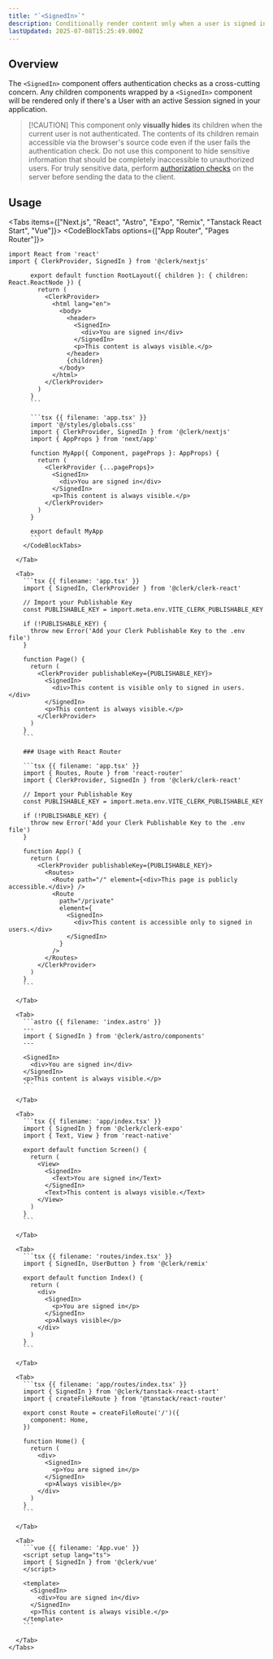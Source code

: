```yaml
---
title: "`<SignedIn>`"
description: Conditionally render content only when a user is signed in.
lastUpdated: 2025-07-08T15:25:49.000Z
---
```


## Overview

The `<SignedIn>` component offers authentication checks as a cross-cutting concern. Any children components wrapped by a `<SignedIn>` component will be rendered only if there's a User with an active Session signed in your application.

> \[!CAUTION]
> This component only **visually hides** its children when the current user is not authenticated. The contents of its children remain accessible via the browser's source code even if the user fails the authentication check. Do not use this component to hide sensitive information that should be completely inaccessible to unauthorized users. For truly sensitive data, perform [authorization checks](/docs/guides/authorization-checks) on the server before sending the data to the client.

## Usage

<Tabs items={["Next.js", "React", "Astro", "Expo", "Remix", "Tanstack React Start", "Vue"]}>
<Tab>
<CodeBlockTabs options={["App Router", "Pages Router"]}>
```tsx {{ filename: 'app/page.tsx' }}
import React from 'react'
import { ClerkProvider, SignedIn } from '@clerk/nextjs'

      export default function RootLayout({ children }: { children: React.ReactNode }) {
        return (
          <ClerkProvider>
            <html lang="en">
              <body>
                <header>
                  <SignedIn>
                    <div>You are signed in</div>
                  </SignedIn>
                  <p>This content is always visible.</p>
                </header>
                {children}
              </body>
            </html>
          </ClerkProvider>
        )
      }
      ```

      ```tsx {{ filename: 'app.tsx' }}
      import '@/styles/globals.css'
      import { ClerkProvider, SignedIn } from '@clerk/nextjs'
      import { AppProps } from 'next/app'

      function MyApp({ Component, pageProps }: AppProps) {
        return (
          <ClerkProvider {...pageProps}>
            <SignedIn>
              <div>You are signed in</div>
            </SignedIn>
            <p>This content is always visible.</p>
          </ClerkProvider>
        )
      }

      export default MyApp
      ```
    </CodeBlockTabs>

  </Tab>

  <Tab>
    ```tsx {{ filename: 'app.tsx' }}
    import { SignedIn, ClerkProvider } from '@clerk/clerk-react'

    // Import your Publishable Key
    const PUBLISHABLE_KEY = import.meta.env.VITE_CLERK_PUBLISHABLE_KEY

    if (!PUBLISHABLE_KEY) {
      throw new Error('Add your Clerk Publishable Key to the .env file')
    }

    function Page() {
      return (
        <ClerkProvider publishableKey={PUBLISHABLE_KEY}>
          <SignedIn>
            <div>This content is visible only to signed in users.</div>
          </SignedIn>
          <p>This content is always visible.</p>
        </ClerkProvider>
      )
    }
    ```

    ### Usage with React Router

    ```tsx {{ filename: 'app.tsx' }}
    import { Routes, Route } from 'react-router'
    import { ClerkProvider, SignedIn } from '@clerk/clerk-react'

    // Import your Publishable Key
    const PUBLISHABLE_KEY = import.meta.env.VITE_CLERK_PUBLISHABLE_KEY

    if (!PUBLISHABLE_KEY) {
      throw new Error('Add your Clerk Publishable Key to the .env file')
    }

    function App() {
      return (
        <ClerkProvider publishableKey={PUBLISHABLE_KEY}>
          <Routes>
            <Route path="/" element={<div>This page is publicly accessible.</div>} />
            <Route
              path="/private"
              element={
                <SignedIn>
                  <div>This content is accessible only to signed in users.</div>
                </SignedIn>
              }
            />
          </Routes>
        </ClerkProvider>
      )
    }
    ```

  </Tab>

  <Tab>
    ```astro {{ filename: 'index.astro' }}
    ---
    import { SignedIn } from '@clerk/astro/components'
    ---

    <SignedIn>
      <div>You are signed in</div>
    </SignedIn>
    <p>This content is always visible.</p>
    ```

  </Tab>

  <Tab>
    ```tsx {{ filename: 'app/index.tsx' }}
    import { SignedIn } from '@clerk/clerk-expo'
    import { Text, View } from 'react-native'

    export default function Screen() {
      return (
        <View>
          <SignedIn>
            <Text>You are signed in</Text>
          </SignedIn>
          <Text>This content is always visible.</Text>
        </View>
      )
    }
    ```

  </Tab>

  <Tab>
    ```tsx {{ filename: 'routes/index.tsx' }}
    import { SignedIn, UserButton } from '@clerk/remix'

    export default function Index() {
      return (
        <div>
          <SignedIn>
            <p>You are signed in</p>
          </SignedIn>
          <p>Always visible</p>
        </div>
      )
    }
    ```

  </Tab>

  <Tab>
    ```tsx {{ filename: 'app/routes/index.tsx' }}
    import { SignedIn } from '@clerk/tanstack-react-start'
    import { createFileRoute } from '@tanstack/react-router'

    export const Route = createFileRoute('/')({
      component: Home,
    })

    function Home() {
      return (
        <div>
          <SignedIn>
            <p>You are signed in</p>
          </SignedIn>
          <p>Always visible</p>
        </div>
      )
    }
    ```

  </Tab>

  <Tab>
    ```vue {{ filename: 'App.vue' }}
    <script setup lang="ts">
    import { SignedIn } from '@clerk/vue'
    </script>

    <template>
      <SignedIn>
        <div>You are signed in</div>
      </SignedIn>
      <p>This content is always visible.</p>
    </template>
    ```

  </Tab>
</Tabs>

